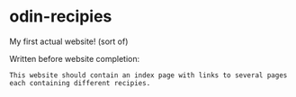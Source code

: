 # odin-recipies
My first actual website! (sort of)

Written before website completion:

    This website should contain an index page with links to several pages
    each containing different recipies.

